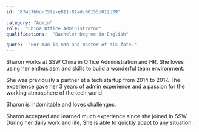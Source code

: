 ```yaml
---
id: "87437bbd-75fe-e811-81ad-00155d012b39"

category: "Admin"
role:  "China Office Administrator"
qualifications:  "Bachelor Degree in English"

quote:  "For man is man and master of his fate."
---
```


Sharon works at SSW China in Office Administration and HR. She loves using her enthusiasm and skills to build a wonderful team environment.  

She was previously a partner at a tech startup from 2014 to 2017. The experience gave her 3 years of admin experience and a passion for the working atmosphere of the tech world.  

Sharon is indomitable and loves challenges.  

Sharon accepted and learned much experience since she joined in SSW. During her daily work and life, She is able to quickly adapt to any situation.

